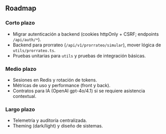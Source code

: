 ## Roadmap

### Corto plazo
- Migrar autenticación a backend (cookies httpOnly + CSRF; endpoints `/api/auth/*`).
- Backend para prorrateo (`/api/v1/prorrateo/simular`), mover lógica de `utils/prorrateo.ts`.
- Pruebas unitarias para `utils` y pruebas de integración básicas.

### Medio plazo
- Sesiones en Redis y rotación de tokens.
- Métricas de uso y performance (front y back).
- Contratos para IA (OpenAI gpt-4o/4.1) si se requiere asistencia contextual.

### Largo plazo
- Telemetría y auditoría centralizada.
- Theming (dark/light) y diseño de sistemas.

